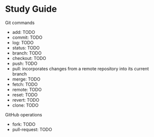 # Study Guide

Git commands
- add: TODO
- commit: TODO
- log: TODO
- status: TODO
- branch: TODO
- checkout: TODO
- push: TODO
- pull: incorporates changes from a remote repository into its current branch
- merge: TODO
- fetch: TODO
- remote: TODO
- reset: TODO
- revert: TODO
- clone: TODO

GitHub operations
- fork: TODO
- pull-request: TODO
